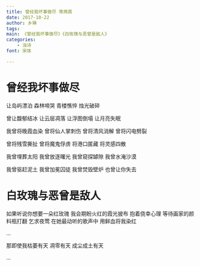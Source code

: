 ```yaml
---
title: 曾经我坏事做尽 等两首
date: 2017-10-22
author: 乡琳
tags: 
main: 《曾经我坏事做尽》《白玫瑰与恶曾是敌人》
categories:
    - 浊诗
font: 宋体

---
```


# 曾经我坏事做尽

让岛屿漂泊
森林啼哭
青楼憔悴
烛光破碎

曾让馥郁结冰
让云层凋落
让浮图倒塌
让月亮失眠

我曾将晚霞血染
曾将仙人掌刺伤
曾将清风消解
曾将闪电劈裂

曾将残雪撕扯
曾将魔鬼俘虏
将港口匿藏
将灵感四散

我曾埋葬太阳
我曾放逐曙光
我曾窥探罅隙
我曾水淹沙漠

我曾驱赶泥土
我曾加冕囚徒
我曾焚毁壁炉
也曾让你失去

# 白玫瑰与恶曾是敌人

如果听说你想要一朵红玫瑰
我会期盼火红的霞光披布
抱着侥幸心理
等待画家的颜料瓶打翻
乞求夜莺
在她最动听的歌声中
用鲜血将我染红

...

那即使我枯萎有天
凋零有天
成尘成土有天

...
